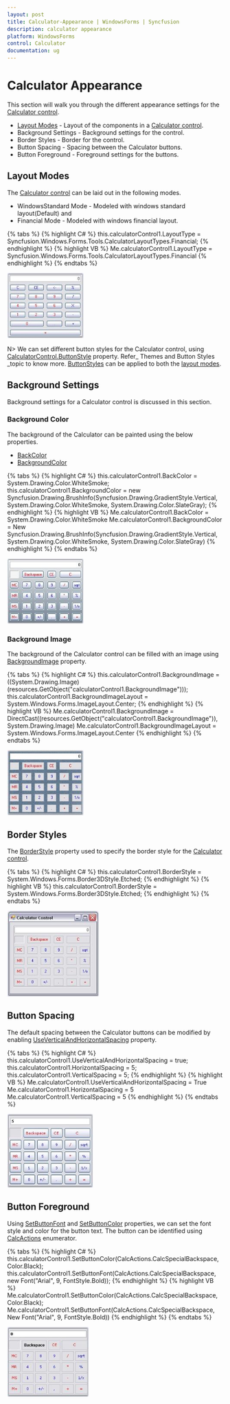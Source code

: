 ```yaml
---
layout: post
title: Calculator-Appearance | WindowsForms | Syncfusion
description: calculator appearance
platform: WindowsForms
control: Calculator
documentation: ug
---
```


# Calculator Appearance

This section will walk you through the different appearance settings for the [Calculator control](https://help.syncfusion.com/cr/windowsforms/Syncfusion.Windows.Forms.Tools.CalculatorControl.html).

* [Layout Modes](https://help.syncfusion.com/cr/windowsforms/Syncfusion.Windows.Forms.Tools.CalculatorControl.html#Syncfusion_Windows_Forms_Tools_CalculatorControl_LayoutType) - Layout of the components in a [Calculator control](https://help.syncfusion.com/cr/windowsforms/Syncfusion.Windows.Forms.Tools.CalculatorControl.html).
* Background Settings - Background settings for the control.
* Border Styles - Border for the control.
* Button Spacing - Spacing between the Calculator buttons.
* Button Foreground - Foreground settings for the buttons.

## Layout Modes

The [Calculator control](https://help.syncfusion.com/cr/windowsforms/Syncfusion.Windows.Forms.Tools.CalculatorControl.html) can be laid out in the following modes.

* WindowsStandard Mode - Modeled with windows standard layout(Default) and
* Financial Mode - Modeled with windows financial layout.

{% tabs %}
{% highlight C# %}
this.calculatorControl1.LayoutType = Syncfusion.Windows.Forms.Tools.CalculatorLayoutTypes.Financial;
{% endhighlight %}
{% highlight VB %}
Me.calculatorControl1.LayoutType = Syncfusion.Windows.Forms.Tools.CalculatorLayoutTypes.Financial
{% endhighlight %}
{% endtabs %}

![Financial calculator](Overview_images/Overview_img114.jpeg) 

N> We can set different button styles for the Calculator control, using [CalculatorControl.ButtonStyle](https://help.syncfusion.com/cr/windowsforms/Syncfusion.Windows.Forms.Tools.CalculatorControl.html#Syncfusion_Windows_Forms_Tools_CalculatorControl_ButtonStyle) property. Refer_ Themes and Button Styles _topic to know more. [ButtonStyles](https://help.syncfusion.com/cr/windowsforms/Syncfusion.Windows.Forms.Tools.CalculatorControl.html#Syncfusion_Windows_Forms_Tools_CalculatorControl_ButtonStyle) can be applied to both the [layout modes](https://help.syncfusion.com/cr/windowsforms/Syncfusion.Windows.Forms.Tools.CalculatorControl.html#Syncfusion_Windows_Forms_Tools_CalculatorControl_LayoutType).

## Background Settings

Background settings for a Calculator control is discussed in this section.

### Background Color

The background of the Calculator can be painted using the below properties.

* [BackColor](https://docs.microsoft.com/en-us/dotnet/api/system.windows.forms.control.backcolor?redirectedfrom=MSDN&view=netframework-4.7.2#System_Windows_Forms_Control_BackColor)
* [BackgroundColor](https://help.syncfusion.com/cr/windowsforms/Syncfusion.Windows.Forms.Tools.CalculatorControl.html#Syncfusion_Windows_Forms_Tools_CalculatorControl_BackgroundColor)

{% tabs %}
{% highlight C# %}
this.calculatorControl1.BackColor = System.Drawing.Color.WhiteSmoke;
this.calculatorControl1.BackgroundColor = new Syncfusion.Drawing.BrushInfo(Syncfusion.Drawing.GradientStyle.Vertical, System.Drawing.Color.WhiteSmoke, System.Drawing.Color.SlateGray);
{% endhighlight %}
{% highlight VB %}
Me.calculatorControl1.BackColor = System.Drawing.Color.WhiteSmoke
Me.calculatorControl1.BackgroundColor = New Syncfusion.Drawing.BrushInfo(Syncfusion.Drawing.GradientStyle.Vertical, System.Drawing.Color.WhiteSmoke, System.Drawing.Color.SlateGray)
{% endhighlight %}
{% endtabs %}

![Calculator backcolor customization](Overview_images/Overview_img116.jpeg) 

### Background Image

The background of the Calculator control can be filled with an image using [BackgroundImage](https://docs.microsoft.com/en-us/dotnet/api/system.windows.forms.control.backgroundimage?redirectedfrom=MSDN&view=netframework-4.7.2#System_Windows_Forms_Control_BackgroundImage) property.

{% tabs %}
{% highlight C# %}
this.calculatorControl1.BackgroundImage = ((System.Drawing.Image)(resources.GetObject("calculatorControl1.BackgroundImage")));
this.calculatorControl1.BackgroundImageLayout = System.Windows.Forms.ImageLayout.Center;
{% endhighlight %}
{% highlight VB %}
Me.calculatorControl1.BackgroundImage = DirectCast((resources.GetObject("calculatorControl1.BackgroundImage")), System.Drawing.Image) 
Me.calculatorControl1.BackgroundImageLayout = System.Windows.Forms.ImageLayout.Center
{% endhighlight %}
{% endtabs %}

![Calculator background image cusomization](Overview_images/Overview_img117.jpeg) 

## Border Styles

The [BorderStyle](https://help.syncfusion.com/cr/windowsforms/Syncfusion.Windows.Forms.Tools.CalculatorControl.html#Syncfusion_Windows_Forms_Tools_CalculatorControl_BorderStyle) property used to specify the border style for the [Calculator control](https://help.syncfusion.com/cr/windowsforms/Syncfusion.Windows.Forms.Tools.CalculatorControl.html).

{% tabs %}
{% highlight C# %}
this.calculatorControl1.BorderStyle = System.Windows.Forms.Border3DStyle.Etched;
{% endhighlight %}
{% highlight VB %}
this.calculatorControl1.BorderStyle = System.Windows.Forms.Border3DStyle.Etched;
{% endhighlight %}
{% endtabs %}

![Border style customization](Overview_images/Overview_img118.jpeg) 

## Button Spacing

The default spacing between the Calculator buttons can be modified by enabling [UseVerticalAndHorizontalSpacing](https://help.syncfusion.com/cr/windowsforms/Syncfusion.Windows.Forms.Tools.CalculatorControl.html#Syncfusion_Windows_Forms_Tools_CalculatorControl_UseVerticalAndHorizontalSpacing) property. 

{% tabs %}
{% highlight C# %}
this.calculatorControl1.UseVerticalAndHorizontalSpacing = true;
this.calculatorControl1.HorizontalSpacing = 5;
this.calculatorControl1.VerticalSpacing = 5;
{% endhighlight %}
{% highlight VB %}
Me.calculatorControl1.UseVerticalAndHorizontalSpacing = True
Me.calculatorControl1.HorizontalSpacing = 5
Me.calculatorControl1.VerticalSpacing = 5
{% endhighlight %}
{% endtabs %}

![Button spacing](Overview_images/Overview_img119.jpeg) 

## Button Foreground

Using [SetButtonFont](https://help.syncfusion.com/cr/windowsforms/Syncfusion.Windows.Forms.Tools.CalculatorControl.html#Syncfusion_Windows_Forms_Tools_CalculatorControl_SetButtonFont_Syncfusion_Windows_Forms_Tools_CalcActions_System_Drawing_Font_) and [SetButtonColor](https://help.syncfusion.com/cr/windowsforms/Syncfusion.Windows.Forms.Tools.CalculatorControl.html#Syncfusion_Windows_Forms_Tools_CalculatorControl_SetButtonColor_Syncfusion_Windows_Forms_Tools_CalcActions_System_Drawing_Color_) properties, we can set the font style and color for the button text. The button can be identified using [CalcActions](https://help.syncfusion.com/cr/windowsforms/Syncfusion.Windows.Forms.Tools.CalcActions.html) enumerator.

{% tabs %}
{% highlight C# %}
this.calculatorControl1.SetButtonColor(CalcActions.CalcSpecialBackspace, Color.Black);
this.calculatorControl1.SetButtonFont(CalcActions.CalcSpecialBackspace, new Font("Arial", 9, FontStyle.Bold));
{% endhighlight %}
{% highlight VB %}
Me.calculatorControl1.SetButtonColor(CalcActions.CalcSpecialBackspace, Color.Black);
Me.calculatorControl1.SetButtonFont(CalcActions.CalcSpecialBackspace, New Font("Arial", 9, FontStyle.Bold))
{% endhighlight %}
{% endtabs %}

![Button font and fore color customization](Overview_images/Overview_img120.jpeg) 
